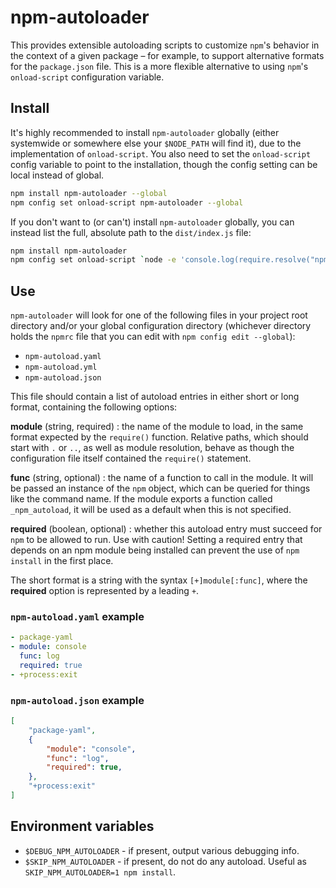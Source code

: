 # npm-autoloader

This provides extensible autoloading scripts to customize `npm`'s behavior in the context of a given package ­– for example, to support alternative formats for the `package.json` file. This is a more flexible alternative to using `npm`'s `onload-script` configuration variable.

## Install

It's highly recommended to install `npm-autoloader` globally (either systemwide or somewhere else your `$NODE_PATH` will find it), due to the implementation of `onload-script`. You also need to set the `onload-script` config variable to point to the installation, though the config setting can be local instead of global.

```bash
npm install npm-autoloader --global
npm config set onload-script npm-autoloader --global
```

If you don't want to (or can't) install `npm-autoloader` globally, you can instead list the full, absolute path to the `dist/index.js` file:

```bash
npm install npm-autoloader
npm config set onload-script `node -e 'console.log(require.resolve("npm-autoloader"))'`
```

## Use

`npm-autoloader` will look for one of the following files in your project root directory and/or your global configuration directory (whichever directory holds the `npmrc` file that you can edit with `npm config edit --global`):

* `npm-autoload.yaml`
* `npm-autoload.yml`
* `npm-autoload.json`

This file should contain a list of autoload entries in either short or long format, containing the following options:

**module** (string, required)
: the name of the module to load, in the same format expected by the `require()` function. Relative paths, which should start with `.` or `..`, as well as module resolution, behave as though the configuration file itself contained the `require()` statement.

**func** (string, optional)
: the name of a function to call in the module. It will be passed an instance of the `npm` object, which can be queried for things like the command name. If the module exports a function called `_npm_autoload`, it will be used as a default when this is not specified.

**required** (boolean, optional)
: whether this autoload entry must succeed for `npm` to be allowed to run. Use with caution! Setting a required entry that depends on an npm module being installed can prevent the use of `npm install` in the first place.

The short format is a string with the syntax `[+]module[:func]`, where the **required** option is represented by a leading `+`.

### `npm-autoload.yaml` example

```yaml
- package-yaml
- module: console
  func: log
  required: true
- +process:exit
```

### `npm-autoload.json` example

```json
[
    "package-yaml",
    {
        "module": "console",
        "func": "log",
        "required": true,
    },
    "+process:exit"
]
```

## Environment variables

* `$DEBUG_NPM_AUTOLOADER` - if present, output various debugging info.
* `$SKIP_NPM_AUTOLOADER` - if present, do not do any autoload. Useful as `SKIP_NPM_AUTOLOADER=1 npm install`.